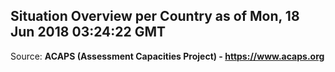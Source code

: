 ## Situation Overview per Country as of Mon, 18 Jun 2018 03:24:22 GMT

Source: **ACAPS (Assessment Capacities Project) - https://www.acaps.org**